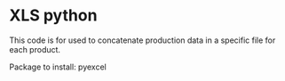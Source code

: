 # XLS python
This code is for used to concatenate production data in a specific file for each product.

Package to install:
pyexcel

